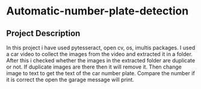 # Automatic-number-plate-detection
## Project Description
In this project i have used pytesseract, open cv, os, imultis packages. 
I used a car video to collect the images from the video and extracted it in a folder.  
After this i checked whether the images in the extracted folder are duplicate or not. 
If duplicate images are there then it will remove it.
Then change image to text to get the text of the car number plate.
Compare the number if it is correct the open the garage message will print.
